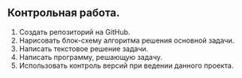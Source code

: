 ## Контрольная работа. ##

1. Создать репозиторий на GitHub.
2. Нарисовать блок-схему алгоритма решения основной задачи.
3. Написать текстовое решение задачи.
4. Написать программу, решающую задачу.
5. Использовать контроль версий при ведении данного проекта.